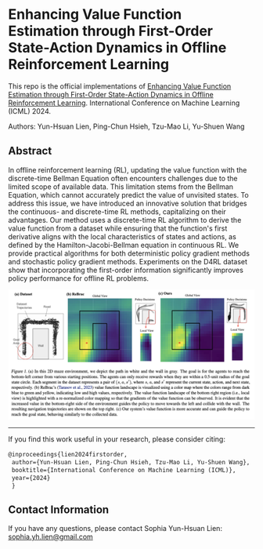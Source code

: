 # Enhancing Value Function Estimation through First-Order State-Action Dynamics in Offline Reinforcement Learning

This repo is the official implementations of [Enhancing Value Function Estimation through First-Order State-Action Dynamics in Offline Reinforcement Learning](https://github.com/sophialien/DifferentiableOfflineRL/blob/main/%5Bpaper%5D%20Enhancing%20Value%20Function%20Estimation.pdf). International Conference on Machine Learning (ICML) 2024.

Authors: Yun-Hsuan Lien, Ping-Chun Hsieh, Tzu-Mao Li, Yu-Shuen Wang

## Abstract
In offline reinforcement learning (RL), updating the value function with the discrete-time Bellman Equation often encounters challenges due to the limited scope of available data. This limitation stems from the Bellman Equation, which cannot accurately predict the value of unvisited states.  To address this issue, we have introduced an innovative solution that bridges the continuous- and discrete-time RL methods, capitalizing on their advantages. Our method uses a discrete-time RL algorithm to derive the value function from a dataset while ensuring that the function's first derivative aligns with the local characteristics of states and actions, as defined by the Hamilton-Jacobi-Bellman equation in continuous RL. We provide practical algorithms for both deterministic policy gradient methods and stochastic policy gradient methods. Experiments on the D4RL dataset show that incorporating the first-order information significantly improves policy performance for offline RL problems.



<p align="center">
  <img src="https://github.com/sophialien/DifferentiableOfflineRL/blob/main/first_order/First_Order.png" width="1000" />
</p>

---
If you find this work useful in your research, please consider citing:
```
@inproceedings{lien2024firstorder,
 author={Yun-Hsuan Lien, Ping-Chun Hsieh, Tzu-Mao Li, Yu-Shuen Wang},
 booktitle={International Conference on Machine Learning (ICML)},
 year={2024}
 }
```

## Contact Information
If you have any questions, please contact Sophia Yun-Hsuan Lien: sophia.yh.lien@gmail.com
